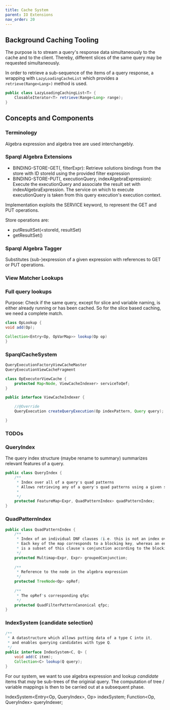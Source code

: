 ```yaml
---
title: Cache System
parent: IO Extensions
nav_order: 20
---
```


## Background Caching Tooling
The purpose is to stream a query's response data simultaneously to the cache and to the client.
Thereby, different slices of the same query may be requested simultaneously.


In order to retrieve a sub-sequence of the items of a query response, a wrapping with `LazyLoadingCacheList` which provides a `retrieve(Range<Lang>)` method is used.
```java
public class LazyLoadingCachingList<T> {
    ClosableIterator<T> retrieve(Range<Long> range);
}
```







## Concepts and Components

### Terminology
Algebra expression and algebra tree are used interchangebly.

### Sparql Algebra Extensions



* BINDING-STORE-GET(<storeId>, filterExpr): Retrieve solutions bindings from the store with ID storeId using the provided filter expression
* BINDING-STORE-PUT(<storeId>, executionQuery, indexAlgebraExpression): Execute the executionQuery and associate the result set with indexAlgebraExpression. The service on which to execute executionQuery is taken from this query execution's execution context.

Implementation exploits the SERVICE keyword, to represent the GET and PUT operations.

Store operations are:

* putResultSet(<storeId, resultSet)
* getResultSet(<storeId>)

### Sparql Algebra Tagger
Substitutes (sub-)expression of a given expression with references to GET or PUT operations.


### View Matcher Lookups


### Full query lookups
Purpose: Check if the same query, except for slice and variable naming, is either already running or has been cached.
So for the slice based caching, we need a complete match.

```java
class OpLookup {
void add(Op);

Collection<Entry<Op, OpVarMap>> lookup(Op op)
}
```


### SparqlCacheSystem
```java
QueryExecutionFactoryViewCacheMaster
QueryExecutionViewCacheFragment
```

```java
class OpExecutorViewCache {
    protected Map<Node, ViewCacheIndexer> serviceToQef;
}
```


```java
public interface ViewCacheIndexer {

    //@Override
    QueryExecution createQueryExecution(Op indexPattern, Query query);

}
```

### TODOs




### QueryIndex
The query index structure (maybe rename to summary) summarizes relevant features of a query.

```java
public class QueryIndex {
    /**
     * Index over all of a query's quad patterns
     * Allows retrieving any of a query's quad patterns using a given set of features
     * 
     */
    protected FeatureMap<Expr, QuadPatternIndex> quadPatternIndex;
}
```


### QuadPatternIndex
```java
public class QuadPatternIndex {
    /**
     * Index of an individual DNF clauses (i.e. this is not an index over the whole DNF)
     * Each key of the map corresponds to a blocking key, whereas an entry's set of values
     * is a subset of this clause's conjunction according to the blocking key
     */
    protected Multimap<Expr, Expr> groupedConjunction;
    
    /**
     * Reference to the node in the algebra expression
     */
    protected TreeNode<Op> opRef;
        
    /**
     * The opRef's corresponding qfpc
     */
    protected QuadFilterPatternCanonical qfpc;
}
```

### IndexSystem (candidate selection)
```java
/**
 * A datastructure which allows putting data of a type C into it,
 * and enables querying candidates with type Q.
 */
public interface IndexSystem<C, Q> {
    void add(C item);
    Collection<C> lookup(Q query);
}
```

For our system, we want to use algebra expression and lookup _candidate_ items that _may_ be sub-trees of the originial query.
The computation of tree / variable mappings is then to be carried out at a subsequent phase.

IndexSystem<Entry<Op, QueryIndex>, Op> indexSystem;
Function<Op, QueryIndex> queryIndexer;

### 








